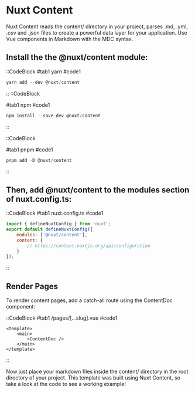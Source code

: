 # Nuxt Content

Nuxt Content reads the content/ directory in your project, parses .md, .yml, .csv and .json files to create a powerful data layer for your application. Use Vue components in Markdown with the MDC syntax.

## Install the the @nuxt/content module:

::CodeBlock
#tab1
yarn
#code1

```js
yarn add --dev @nuxt/content
```

::
::CodeBlock

#tab1
npm
#code1

```js
npm install --save-dev @nuxt/content
```

::

::CodeBlock

#tab1
pnpm
#code1

```js
pnpm add -D @nuxt/content
```

::

## Then, add @nuxt/content to the modules section of nuxt.config.ts:

::CodeBlock
#tab1
nuxt.config.ts
#code1

```js
import { defineNuxtConfig } from 'nuxt';
export default defineNuxtConfig({
	modules: ['@nuxt/content'],
	content: {
		// https://content.nuxtjs.org/api/configuration
	}
});
```

::

## Render Pages

To render content pages, add a catch-all route using the ContentDoc component:

::CodeBlock
#tab1
/pages/\[...slug\].vue
#code1

```vue
<template>
	<main>
		<ContentDoc />
	</main>
</template>
```

::

Now just place your markdown files inside the content/ directory in the root directory of your project. This template was built using Nuxt Content, so take a look at the code to see a working example!
